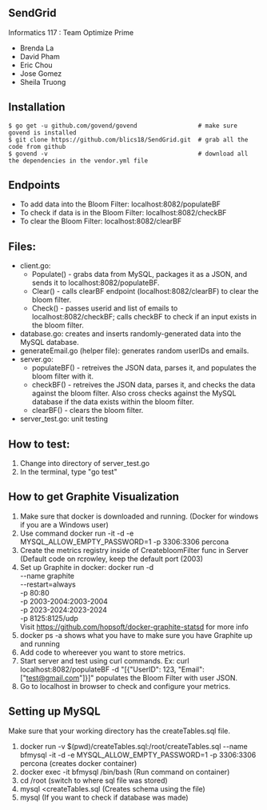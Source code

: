 SendGrid
-------------

Informatics 117 : Team Optimize Prime

- Brenda La
- David Pham
- Eric Chou
- Jose Gomez
- Sheila Truong

## Installation
```
$ go get -u github.com/govend/govend                 # make sure govend is installed
$ git clone https://github.com/blics18/SendGrid.git  # grab all the code from github
$ govend -v                                          # download all the dependencies in the vendor.yml file
```

## Endpoints

- To add data into the Bloom Filter: localhost:8082/populateBF
- To check if data is in the Bloom Filter: localhost:8082/checkBF
- To clear the Bloom Filter: localhost:8082/clearBF

## Files:

- client.go: 
  - Populate() - grabs data from MySQL, packages it as a JSON, and sends it to localhost:8082/populateBF.
  - Clear() - calls clearBF endpoint (localhost:8082/clearBF) to clear the bloom filter. 
  - Check() - passes userid and list of emails to localhost:8082/checkBF; calls checkBF to check if an input exists in the bloom filter.
- database.go: creates and inserts randomly-generated data into the MySQL database.
- generateEmail.go (helper file): generates random userIDs and emails.
- server.go: 
  - populateBF() - retreives the JSON data, parses it, and populates the bloom filter with it.
  - checkBF() - retreives the JSON data, parses it, and checks the data against the bloom filter. Also cross checks against the MySQL database if the data exists within the bloom filter. 
  - clearBF() - clears the bloom filter. 
- server_test.go: unit testing

## How to test:

  1. Change into directory of server_test.go
  2. In the terminal, type "go test"
  
## How to get Graphite Visualization
  1. Make sure that docker is downloaded and running. (Docker for windows if you are a Windows user)
  2. Use command docker run -it -d -e MYSQL_ALLOW_EMPTY_PASSWORD=1 -p 3306:3306 percona
  3. Create the metrics registry inside of CreatebloomFilter func in Server (Default code on rcrowley, keep the default port (2003)
  4. Set up Graphite in docker:
        docker run -d\
         --name graphite\
         --restart=always\
         -p 80:80\
         -p 2003-2004:2003-2004\
         -p 2023-2024:2023-2024\
         -p 8125:8125/udp\
         Visit https://github.com/hopsoft/docker-graphite-statsd for more info
  5. docker ps -a shows what you have to make sure you have Graphite up and running
  6. Add code to whereever you want to store metrics.
  7. Start server and test using curl commands. Ex: curl localhost:8082/populateBF -d "[{\"UserID\": 123, \"Email\": [\"test@gmail.com\"]}]" populates the Bloom Filter with user JSON.
  8. Go to localhost in browser to check and configure your metrics.
  
## Setting up MySQL
Make sure that your working directory has the createTables.sql file.
1. docker run -v $(pwd)/createTables.sql:/root/createTables.sql --name bfmysql -it -d -e MYSQL_ALLOW_EMPTY_PASSWORD=1 -p 3306:3306 percona (creates docker container)
2. docker exec -it bfmysql /bin/bash (Run command on container)
3. cd /root (switch to where sql file was stored)
4. mysql <createTables.sql (Creates schema using the file)
5. mysql (If you want to check if database was made)



